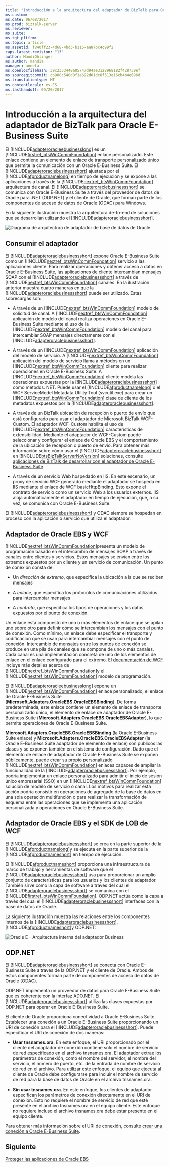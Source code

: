 ```yaml
---
title: "Introducción a la arquitectura del adaptador de BizTalk para Oracle E-Business Suite | Documentos de Microsoft"
ms.custom: 
ms.date: 06/08/2017
ms.prod: biztalk-server
ms.reviewer: 
ms.suite: 
ms.tgt_pltfrm: 
ms.topic: article
ms.assetid: f840ff23-4d68-4bd3-b115-aa87bc4c99f2
caps.latest.revision: "13"
author: MandiOhlinger
ms.author: mandia
manager: anneta
ms.openlocfilehash: 39c2353448a05747d94ae3128968182f428739ef
ms.sourcegitcommit: cb908c540d8f1a692d01dc8f313e16cb4b4e696d
ms.translationtype: MT
ms.contentlocale: es-ES
ms.lasthandoff: 09/20/2017
---
```

# <a name="architecture-overview-of-the-biztalk-adapter-for-oracle-e-business-suite"></a>Introducción a la arquitectura del adaptador de BizTalk para Oracle E-Business Suite
El [!INCLUDE[adapteroracleebusinesslong](../../includes/adapteroracleebusinesslong-md.md)] es un [!INCLUDE[firstref_btsWinCommFoundation](../../includes/firstref-btswincommfoundation-md.md)] enlace personalizado. Este enlace contiene un elemento de enlace de transporte personalizado único que permite la comunicación con un Oracle E-Business Suite. El [!INCLUDE[adapteroraclebusinessshort](../../includes/adapteroraclebusinessshort-md.md)] ajustada por el [!INCLUDE[afproductnamelong](../../includes/afproductnamelong-md.md)] en tiempo de ejecución y se expone a las aplicaciones a través de la [!INCLUDE[nextref_btsWinCommFoundation](../../includes/nextref-btswincommfoundation-md.md)] arquitectura de canal. El [!INCLUDE[adapteroraclebusinessshort](../../includes/adapteroraclebusinessshort-md.md)] se comunica con Oracle E-Business Suite a través del proveedor de datos de Oracle para .NET (ODP.NET) y el cliente de Oracle, que forman parte de los componentes de acceso de datos de Oracle (ODAC) para Windows.  
  
 En la siguiente ilustración muestra la arquitectura de-to-end de soluciones que se desarrollan utilizando el [!INCLUDE[adapteroraclebusinessshort](../../includes/adapteroraclebusinessshort-md.md)].  
  
 ![Diagrama de arquitectura de adaptador de base de datos de Oracle](../../adapters-and-accelerators/adapter-oracle-ebs/media/967bc4a5-852b-479e-8ef0-941773f5991f.gif "967bc4a5-852b-479e-8ef0-941773f5991f")  
  
## <a name="consuming-the-adapter"></a>Consumir el adaptador  
 El [!INCLUDE[adapteroraclebusinessshort](../../includes/adapteroraclebusinessshort-md.md)] expone Oracle E-Business Suite como un [!INCLUDE[nextref_btsWinCommFoundation](../../includes/nextref-btswincommfoundation-md.md)] servicio a las aplicaciones cliente. Para realizar operaciones y obtener acceso a datos en Oracle E-Business Suite, las aplicaciones de cliente intercambian mensajes SOAP con el [!INCLUDE[adapteroraclebusinessshort](../../includes/adapteroraclebusinessshort-md.md)] a través de [!INCLUDE[nextref_btsWinCommFoundation](../../includes/nextref-btswincommfoundation-md.md)] canales. En la ilustración anterior muestra cuatro maneras en que la [!INCLUDE[adapteroraclebusinessshort](../../includes/adapteroraclebusinessshort-md.md)] puede ser utilizado. Estas sobrecargas son:   
  
-   A través de un [!INCLUDE[nextref_btsWinCommFoundation](../../includes/nextref-btswincommfoundation-md.md)] modelo de solicitud de canal. A [!INCLUDE[nextref_btsWinCommFoundation](../../includes/nextref-btswincommfoundation-md.md)] aplicación de modelo del canal realiza operaciones en Oracle E-Business Suite mediante el uso de la [!INCLUDE[nextref_btsWinCommFoundation](../../includes/nextref-btswincommfoundation-md.md)] modelo del canal para intercambiar SOAP mensajes directamente con el [!INCLUDE[adapteroraclebusinessshort](../../includes/adapteroraclebusinessshort-md.md)].  
  
-   A través de un [!INCLUDE[nextref_btsWinCommFoundation](../../includes/nextref-btswincommfoundation-md.md)] aplicación del modelo de servicio. A [!INCLUDE[nextref_btsWinCommFoundation](../../includes/nextref-btswincommfoundation-md.md)] aplicación del modelo de servicio llama a métodos en un [!INCLUDE[nextref_btsWinCommFoundation](../../includes/nextref-btswincommfoundation-md.md)] cliente para realizar operaciones en Oracle E-Business Suite. A [!INCLUDE[nextref_btsWinCommFoundation](../../includes/nextref-btswincommfoundation-md.md)] cliente modela las operaciones expuestas por la [!INCLUDE[adapteroraclebusinessshort](../../includes/adapteroraclebusinessshort-md.md)] como métodos. NET. Puede usar el [!INCLUDE[afproductnamelong](../../includes/afproductnamelong-md.md)] o el WCF ServiceModel Metadata Utility Tool (svcutil.exe) para crear un [!INCLUDE[nextref_btsWinCommFoundation](../../includes/nextref-btswincommfoundation-md.md)] clase de cliente de los metadatos expuestos por la [!INCLUDE[adapteroraclebusinessshort](../../includes/adapteroraclebusinessshort-md.md)].  
  
-   A través de un BizTalk ubicación de recepción o puerto de envío que está configurado para usar el adaptador de Microsoft BizTalk WCF-Custom. El adaptador WCF-Custom habilita el uso de [!INCLUDE[nextref_btsWinCommFoundation](../../includes/nextref-btswincommfoundation-md.md)] características de extensibilidad. Mediante el adaptador de WCF-Custom puede seleccionar y configurar el enlace de Oracle EBS y el comportamiento de la ubicación de recepción o puerto de envío. Para obtener más información sobre cómo usar el [!INCLUDE[adapteroraclebusinessshort](../../includes/adapteroraclebusinessshort-md.md)] en [!INCLUDE[btsBizTalkServerNoVersion](../../includes/btsbiztalkservernoversion-md.md)] soluciones, consulte [aplicaciones de BizTalk de desarrollar con el adaptador de Oracle E-Business Suite](../../adapters-and-accelerators/adapter-oracle-ebs/develop-biztalk-applications-using-the-oracle-e-business-suite-adapter.md).  
  
-   A través de un servicio Web hospedado en IIS. En este escenario, un proxy de servicio WCF generado mediante el adaptador se hospeda en IIS mediante el enlace de WCF basicHttpBinding. Esto expone el contrato de servicio como un servicio Web a los usuarios externos. IIS aloja automáticamente el adaptador en tiempo de ejecución, que, a su vez, se comunica con Oracle E-Business Suite.  
  
 El [!INCLUDE[adapteroraclebusinessshort](../../includes/adapteroraclebusinessshort-md.md)] y ODAC siempre se hospedan en proceso con la aplicación o servicio que utiliza el adaptador.  
  
## <a name="oracle-ebs-adapter-and-wcf"></a>Adaptador de Oracle EBS y WCF  
 [!INCLUDE[nextref_btsWinCommFoundation](../../includes/nextref-btswincommfoundation-md.md)]presenta un modelo de programación basado en el intercambio de mensajes SOAP a través de canales entre clientes y servicios. Estos mensajes se envían entre los extremos expuestos por un cliente y un servicio de comunicación. Un punto de conexión consta de:  
  
-   Un *dirección de extremo*, que especifica la ubicación a la que se reciben mensajes  
  
-   A *enlace*, que especifica los protocolos de comunicaciones utilizados para intercambiar mensajes  
  
-   A *contrato*, que especifica los tipos de operaciones y los datos expuestos por el punto de conexión.  
  
 Un enlace está compuesto de uno o más elementos de enlace que se apilan uno sobre otro para definir cómo se intercambian los mensajes con el punto de conexión. Como mínimo, un enlace debe especificar el transporte y codificación que se usan para intercambiar mensajes con el punto de conexión. Intercambio de mensajes entre los puntos de conexión se produce en una pila de canales que se compone de uno o más canales. Cada canal es una implementación concreta de uno de los elementos de enlace en el enlace configurado para el extremo. El [documentación de WCF](http://go.microsoft.com/fwlink/?LinkID=196850) incluye más detalles acerca de [!INCLUDE[nextref_btsWinCommFoundation](../../includes/nextref-btswincommfoundation-md.md)]y el [!INCLUDE[nextref_btsWinCommFoundation](../../includes/nextref-btswincommfoundation-md.md)] modelo de programación.  
  
 El [!INCLUDE[adapteroracleebusinesslong](../../includes/adapteroracleebusinesslong-md.md)] expone un [!INCLUDE[nextref_btsWinCommFoundation](../../includes/nextref-btswincommfoundation-md.md)] enlace personalizado, el enlace de Oracle E-Business Suite (**Microsoft.Adapters.OracleEBS.OracleEBSBinding**). De forma predeterminada, este enlace contiene un elemento de enlace de transporte personalizado único, el elemento de enlace de adaptador de Oracle E-Business Suite (**Microsoft.Adapters.OracleEBS.OracleEBSAdapter**), lo que permite operaciones de Oracle E-Business Suite.  
  
 **Microsoft.Adapters.OracleEBS.OracleEBSBinding** (la Oracle E-Business Suite enlace) y **Microsoft.Adapters.OracleEBS.OracleEBSAdapter** (la Oracle E-Business Suite adaptador de elemento de enlace) son públicos las clases y se exponen también en el sistema de configuración. Dado que el elemento de enlace de adaptador de Oracle E-Business Suite se exponen públicamente, puede crear su propio personalizado [!INCLUDE[nextref_btsWinCommFoundation](../../includes/nextref-btswincommfoundation-md.md)] enlaces capaces de ampliar la funcionalidad de la [!INCLUDE[adapteroraclebusinessshort](../../includes/adapteroraclebusinessshort-md.md)]. Por ejemplo, podría implementar un enlace personalizado para admitir el inicio de sesión único empresarial (SSO) en un [!INCLUDE[nextref_btsWinCommFoundation](../../includes/nextref-btswincommfoundation-md.md)] solución de modelo de servicio o canal. Los motivos para realizar esta acción podría consistir en operaciones de agregado de la base de datos en una sola operación multifunción o para realizar la transformación de esquema entre las operaciones que se implementa una aplicación personalizada y operaciones en Oracle E-Business Suite.  

## <a name="oracle-ebs-adapter-and-the-wcf-lob-sdk"></a>Adaptador de Oracle EBS y el SDK de LOB de WCF
 
 El [!INCLUDE[adapteroraclebusinessshort](../../includes/adapteroraclebusinessshort-md.md)] se crea en la parte superior de la [!INCLUDE[afproductnamelong](../../includes/afproductnamelong-md.md)]y se ejecuta en la parte superior de la [!INCLUDE[afproductnameshort](../../includes/afproductnameshort-md.md)] en tiempo de ejecución. 


El [!INCLUDE[afproductnameshort](../../includes/afproductnameshort-md.md)] proporciona una infraestructura de marco de trabajo y herramientas de software que el [!INCLUDE[adapteroraclebusinessshort](../../includes/adapteroraclebusinessshort-md.md)] usa para proporcionar un amplio conjunto de características para los usuarios y los clientes de adaptador.  También sirve como la capa de software a través del cual el [!INCLUDE[adapteroraclebusinessshort](../../includes/adapteroraclebusinessshort-md.md)] se comunica con el [!INCLUDE[firstref_btsWinCommFoundation](../../includes/firstref-btswincommfoundation-md.md)]. ODP.NET actúa como la capa a través del cual el [!INCLUDE[adapteroraclebusinessshort](../../includes/adapteroraclebusinessshort-md.md)] interfaces con la base de datos de Oracle. 

La siguiente ilustración muestra las relaciones entre los componentes internos de la [!INCLUDE[adapteroraclebusinessshort](../../includes/adapteroraclebusinessshort-md.md)], [!INCLUDE[afproductnameshort](../../includes/afproductnameshort-md.md)]y ODP.NET:  
  
 ![Oracle E &#45; Arquitectura interna del adaptador Business](../../adapters-and-accelerators/adapter-oracle-ebs/media/bts-oracleebs-architecture-internalc.gif "bts_OracleEBS_Architecture_Internalc")  
  
## <a name="odpnet"></a>ODP.NET  
 El [!INCLUDE[adapteroraclebusinessshort](../../includes/adapteroraclebusinessshort-md.md)] se conecta con Oracle E-Business Suite a través de la ODP.NET y el cliente de Oracle. Ambos de estos componentes forman parte de componentes de acceso de datos de Oracle (ODAC).  
  
 ODP.NET implementa un proveedor de datos para Oracle E-Business Suite que es coherente con la interfaz ADO.NET. El [!INCLUDE[adapteroraclebusinessshort](../../includes/adapteroraclebusinessshort-md.md)] utiliza las clases expuestas por ODP.NET para operar en Oracle E-Business Suite.  
  
 El cliente de Oracle proporciona conectividad a Oracle E-Business Suite. Establecer una conexión a un Oracle E-Business Suite proporcionando un URI de conexión para el [!INCLUDE[adapteroraclebusinessshort](../../includes/adapteroraclebusinessshort-md.md)]. Puede especificar el URI de conexión de dos maneras:  
  
-   **Usar tnsnames.ora**. En este enfoque, el URI proporcionado por el cliente del adaptador de conexión contiene solo el nombre de servicio de red especificado en el archivo tnsnames.ora. El adaptador extrae los parámetros de conexión, como el nombre del servidor, el nombre del servicio, el número de puerto, etc. de la entrada de nombre de servicio de red en el archivo. Para utilizar este enfoque, el equipo que ejecuta al cliente de Oracle debe configurarse para incluir el nombre de servicio de red para la base de datos de Oracle en el archivo tnsnames.ora.  
  
-   **Sin usar tnsnames.ora**. En este enfoque, los clientes de adaptador especifican los parámetros de conexión directamente en el URI de conexión. Esto no requiere el nombre de servicio de red que esté presente en el archivo tnsnames.ora en el equipo cliente. Este enfoque no requiere incluso el archivo tnsnames.ora debe estar presente en el equipo cliente.  
  
 Para obtener más información sobre el URI de conexión, consulte [crear una conexión a Oracle E-Business Suite](../../adapters-and-accelerators/adapter-oracle-ebs/create-a-connection-to-oracle-e-business-suite.md).  
  
## <a name="next"></a>Siguiente
[Proteger las aplicaciones de Oracle EBS](../../adapters-and-accelerators/adapter-oracle-ebs/secure-your-oracle-ebs-applications.md)